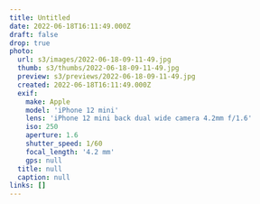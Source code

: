 ```yaml
---
title: Untitled
date: 2022-06-18T16:11:49.000Z
draft: false
drop: true
photo:
  url: s3/images/2022-06-18-09-11-49.jpg
  thumb: s3/thumbs/2022-06-18-09-11-49.jpg
  preview: s3/previews/2022-06-18-09-11-49.jpg
  created: 2022-06-18T16:11:49.000Z
  exif:
    make: Apple
    model: 'iPhone 12 mini'
    lens: 'iPhone 12 mini back dual wide camera 4.2mm f/1.6'
    iso: 250
    aperture: 1.6
    shutter_speed: 1/60
    focal_length: '4.2 mm'
    gps: null
  title: null
  caption: null
links: []
---
```


